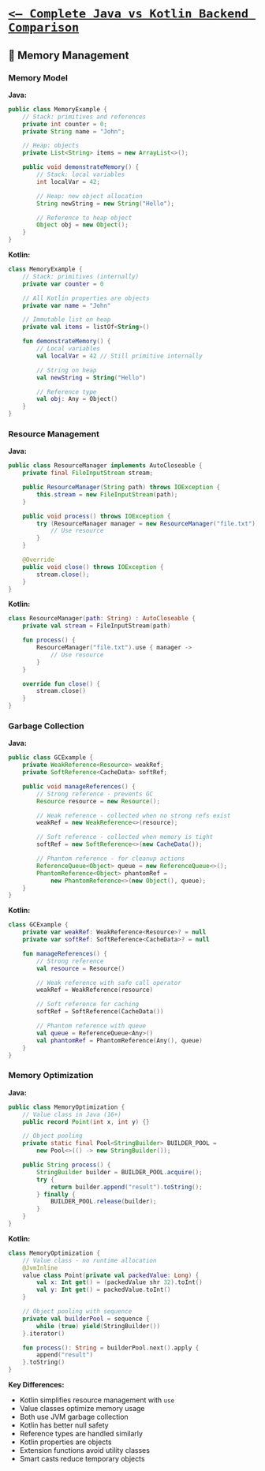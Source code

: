 # [`<— Complete Java vs Kotlin Backend Comparison`](../JavaVsKotlin.md)

## 🧮 Memory Management

### Memory Model

**Java:**

```java
public class MemoryExample {
    // Stack: primitives and references
    private int counter = 0;
    private String name = "John";

    // Heap: objects
    private List<String> items = new ArrayList<>();

    public void demonstrateMemory() {
        // Stack: local variables
        int localVar = 42;

        // Heap: new object allocation
        String newString = new String("Hello");

        // Reference to heap object
        Object obj = new Object();
    }
}
```

**Kotlin:**

```kotlin
class MemoryExample {
    // Stack: primitives (internally)
    private var counter = 0

    // All Kotlin properties are objects
    private var name = "John"

    // Immutable list on heap
    private val items = listOf<String>()

    fun demonstrateMemory() {
        // Local variables
        val localVar = 42 // Still primitive internally

        // String on heap
        val newString = String("Hello")

        // Reference type
        val obj: Any = Object()
    }
}
```

### Resource Management

**Java:**

```java
public class ResourceManager implements AutoCloseable {
    private final FileInputStream stream;

    public ResourceManager(String path) throws IOException {
        this.stream = new FileInputStream(path);
    }

    public void process() throws IOException {
        try (ResourceManager manager = new ResourceManager("file.txt")) {
            // Use resource
        }
    }

    @Override
    public void close() throws IOException {
        stream.close();
    }
}
```

**Kotlin:**

```kotlin
class ResourceManager(path: String) : AutoCloseable {
    private val stream = FileInputStream(path)

    fun process() {
        ResourceManager("file.txt").use { manager ->
            // Use resource
        }
    }

    override fun close() {
        stream.close()
    }
}
```

### Garbage Collection

**Java:**

```java
public class GCExample {
    private WeakReference<Resource> weakRef;
    private SoftReference<CacheData> softRef;

    public void manageReferences() {
        // Strong reference - prevents GC
        Resource resource = new Resource();

        // Weak reference - collected when no strong refs exist
        weakRef = new WeakReference<>(resource);

        // Soft reference - collected when memory is tight
        softRef = new SoftReference<>(new CacheData());

        // Phantom reference - for cleanup actions
        ReferenceQueue<Object> queue = new ReferenceQueue<>();
        PhantomReference<Object> phantomRef =
            new PhantomReference<>(new Object(), queue);
    }
}
```

**Kotlin:**

```kotlin
class GCExample {
    private var weakRef: WeakReference<Resource>? = null
    private var softRef: SoftReference<CacheData>? = null

    fun manageReferences() {
        // Strong reference
        val resource = Resource()

        // Weak reference with safe call operator
        weakRef = WeakReference(resource)

        // Soft reference for caching
        softRef = SoftReference(CacheData())

        // Phantom reference with queue
        val queue = ReferenceQueue<Any>()
        val phantomRef = PhantomReference(Any(), queue)
    }
}
```

### Memory Optimization

**Java:**

```java
public class MemoryOptimization {
    // Value class in Java (16+)
    public record Point(int x, int y) {}

    // Object pooling
    private static final Pool<StringBuilder> BUILDER_POOL =
        new Pool<>(() -> new StringBuilder());

    public String process() {
        StringBuilder builder = BUILDER_POOL.acquire();
        try {
            return builder.append("result").toString();
        } finally {
            BUILDER_POOL.release(builder);
        }
    }
}
```

**Kotlin:**

```kotlin
class MemoryOptimization {
    // Value class - no runtime allocation
    @JvmInline
    value class Point(private val packedValue: Long) {
        val x: Int get() = (packedValue shr 32).toInt()
        val y: Int get() = packedValue.toInt()
    }

    // Object pooling with sequence
    private val builderPool = sequence {
        while (true) yield(StringBuilder())
    }.iterator()

    fun process(): String = builderPool.next().apply {
        append("result")
    }.toString()
}
```

**Key Differences:**

- Kotlin simplifies resource management with `use`
- Value classes optimize memory usage
- Both use JVM garbage collection
- Kotlin has better null safety
- Reference types are handled similarly
- Kotlin properties are objects
- Extension functions avoid utility classes
- Smart casts reduce temporary objects
